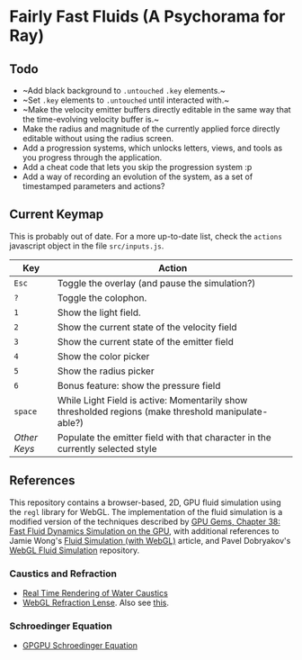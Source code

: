 # Fairly Fast Fluids (A Psychorama for Ray)

## Todo

- ~Add black background to `.untouched` `.key` elements.~
- ~Set `.key` elements to `.untouched` until interacted with.~
- ~Make the velocity emitter buffers directly editable in the same way that the time-evolving velocity buffer is.~
- Make the radius and magnitude of the currently applied force directly editable without using the radius screen.
- Add a progression systems, which unlocks letters, views, and tools as you progress through the application.
- Add a cheat code that lets you skip the progression system :p
- Add a way of recording an evolution of the system, as a set of timestamped parameters and actions?

## Current Keymap

This is probably out of date. For a more up-to-date list, check the `actions` javascript object in the file `src/inputs.js`.

| Key | Action |
| --- | ------ |
| `Esc` | Toggle the overlay (and pause the simulation?) |
| `?` | Toggle the colophon. |
| `1` | Show the light field. |
| `2` | Show the current state of the velocity field |
| `3` | Show the current state of the emitter field |
| `4` | Show the color picker |
| `5` | Show the radius picker |
| `6` | Bonus feature: show the pressure field |
| `space` | While Light Field is active: Momentarily show thresholded regions (make threshold manipulate-able?)
| *Other Keys* | Populate the emitter field with that character in the currently selected style |



## References

This repository contains a browser-based, 2D, GPU fluid simulation using the `regl` library for WebGL. The implementation of the fluid simulation is a modified version of the techniques described by [GPU Gems, Chapter 38: Fast Fluid Dynamics Simulation on the GPU](https://developer.download.nvidia.com/books/HTML/gpugems/gpugems_ch38.html), with additional references to Jamie Wong's [Fluid Simulation (with WebGL)](http://jamie-wong.com/2016/08/05/webgl-fluid-simulation/#solving-for-pressure) article, and Pavel Dobryakov's [WebGL Fluid Simulation](https://github.com/PavelDoGreat/WebGL-Fluid-Simulation) repository.

### Caustics and Refraction

- [Real Time Rendering of Water Caustics](https://medium.com/@martinRenou/real-time-rendering-of-water-caustics-59cda1d74aa)
- [WebGL Refraction Lense](https://www.taylorpetrick.com/portfolio/webgl/lense). Also see [this](https://www.taylorpetrick.com/blog/post/dispersion-opengl).


### Schroedinger Equation

- [GPGPU Schroedinger Equation](http://www.vizitsolutions.com/portfolio/webgl/gpgpu/schrodingerEquation.html)
